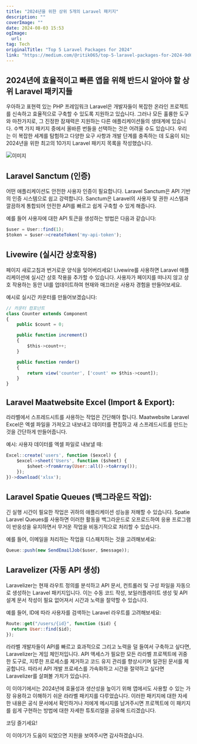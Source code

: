 ```yaml
---
title: "2024년을 위한 상위 5개의 Laravel 패키지"
description: ""
coverImage: ""
date: 2024-08-03 15:53
ogImage: 
  url: 
tag: Tech
originalTitle: "Top 5 Laravel Packages for 2024"
link: "https://medium.com/@ritik065/top-5-laravel-packages-for-2024-9d6e7faccaf3"
---
```




## 2024년에 효율적이고 빠른 앱을 위해 반드시 알아야 할 상위 Laravel 패키지들

우아하고 표현력 있는 PHP 프레임워크 Laravel은 개발자들이 복잡한 온라인 프로젝트를 신속하고 효율적으로 구축할 수 있도록 지원하고 있습니다. 그러나 모든 훌륭한 도구와 마찬가지로, 그 진정한 잠재력은 지원하는 다른 애플리케이션들의 생태계에 있습니다. 수백 가지 패키지 중에서 올바른 번들을 선택하는 것은 어려울 수도 있습니다. 우리는 이 복잡한 세계를 탐험하고 다양한 요구 사항과 개발 단계를 충족하는 데 도움이 되는 2024년을 위한 최고의 10가지 Laravel 패키지 목록을 작성했습니다.

![이미지](/assets/img/Top5LaravelPackagesfor2024_0.png)

## Laravel Sanctum (인증)

<div class="content-ad"></div>

어떤 애플리케이션도 안전한 사용자 인증이 필요합니다. Laravel Sanctum은 API 기반의 인증 시스템으로 쉽고 강력합니다. Sanctum은 Laravel의 사용자 및 권한 시스템과 깔끔하게 통합되어 안전한 API를 빠르고 쉽게 구축할 수 있게 해줍니다.

예를 들어 사용자에 대한 API 토큰을 생성하는 방법은 다음과 같습니다:

```js
$user = User::find(1);
$token = $user->createToken('my-api-token');
```

## Livewire (실시간 상호작용)

<div class="content-ad"></div>

페이지 새로고침과 번거로운 양식을 잊어버리세요! Livewire를 사용하면 Laravel 애플리케이션에 실시간 상호 작용을 추가할 수 있습니다. 사용자가 페이지를 떠나지 않고 상호 작용하는 동안 UI를 업데이트하여 현재와 매끄러운 사용자 경험을 만들어보세요.

예시로 실시간 카운터를 만들어보겠습니다:

```js
// 카운터 컴포넌트
class Counter extends Component
{
    public $count = 0;
```

```js
    public function increment()
    {
        $this->count++;
    }

    public function render()
    {
        return view('counter', ['count' => $this->count]);
    }
}
```

<div class="content-ad"></div>

## Laravel Maatwebsite Excel (Import & Export):

라라벨에서 스프레드시트를 사용하는 작업은 간단해야 합니다. Maatwebsite Laravel Excel은 엑셀 파일을 가져오고 내보내고 데이터를 편집하고 새 스프레드시트를 만드는 것을 간단하게 만들어줍니다.

예시: 사용자 데이터를 엑셀 파일로 내보낼 때:

```js
Excel::create('users', function ($excel) {
    $excel->sheet('Users', function ($sheet) {
        $sheet->fromArray(User::all()->toArray());
    });
})->download('xlsx');
```

<div class="content-ad"></div>

## Laravel Spatie Queues (백그라운드 작업):

긴 실행 시간이 필요한 작업은 귀하의 애플리케이션 성능을 저해할 수 있습니다. Spatie Laravel Queues를 사용하면 이러한 활동을 백그라운드로 오프로드하여 응용 프로그램이 반응성을 유지하면서 무거운 작업을 비동기적으로 처리할 수 있습니다.

예를 들어, 이메일을 처리하는 작업을 디스패치하는 것을 고려해보세요:

```js
Queue::push(new SendEmailJob($user, $message));
```

<div class="content-ad"></div>

## Laravelizer (자동 API 생성)

Laravelizer는 현재 라우트 정의를 분석하고 API 문서, 컨트롤러 및 구성 파일을 자동으로 생성하는 Laravel 패키지입니다. 이는 수동 코드 작성, 보일러플레이트 생성 및 API 설계 문서 작성이 필요 없어져서 시간과 노력을 절약할 수 있습니다.

예를 들어, ID에 따라 사용자를 검색하는 Laravel 라우트를 고려해보세요:

```js
Route::get("/users/{id}", function ($id) {
  return User::find($id);
});
```

<div class="content-ad"></div>

라라벨 개발자들이 API를 빠르고 효과적으로 그리고 노력을 덜 들여서 구축하고 싶다면, Laravelizer는 게임 체인저입니다. API 액세스가 필요한 모든 라라벨 프로젝트에 귀중한 도구로, 지루한 프로세스를 제거하고 코드 유지 관리를 향상시키며 일관된 문서를 제공합니다. 따라서 API 개발 프로세스를 가속화하고 시간을 절약하고 싶다면 Laravelizer를 살펴볼 가치가 있습니다.

이 이야기에서는 2024년에 효율성과 생산성을 높이기 위해 앱에서도 사용할 수 있는 가장 유용하고 이해하기 쉬운 라라벨 패키지를 다루었습니다. 이러한 패키지에 대한 자세한 내용은 공식 문서에서 확인하거나 저에게 메시지를 남겨주시면 프로젝트에 이 패키지를 쉽게 구현하는 방법에 대한 자세한 튜토리얼을 공유해 드리겠습니다.

코딩 즐기세요!

이 이야기가 도움이 되었으면 지원을 보여주시면 감사하겠습니다.
